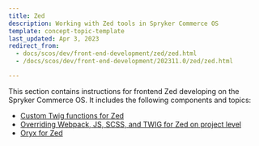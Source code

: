 ```yaml
---
title: Zed
description: Working with Zed tools in Spryker Commerce OS
template: concept-topic-template
last_updated: Apr 3, 2023
redirect_from:
  - docs/scos/dev/front-end-development/zed/zed.html
  - /docs/scos/dev/front-end-development/202311.0/zed/zed.html

---
```


This section contains instructions for frontend Zed developing on the Spryker Commerce OS. It includes the following components and topics:

- [Custom Twig functions for Zed](/docs/dg/dev/frontend-development/{{page.version}}/zed/custom-twig-functions-for-zed.html)
- [Overriding Webpack, JS, SCSS, and TWIG for Zed on project level](/docs/dg/dev/frontend-development/{{page.version}}/zed/overriding-webpack-js-scss-for-zed-on-project-level.html)
- [Oryx for Zed](/docs/dg/dev/frontend-development/{{page.version}}/zed/oryx-for-zed.html)

